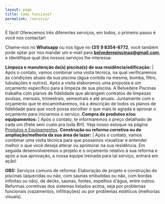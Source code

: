 ```yaml
---
layout: page
title: Como funciona?
permalink: /servico/
---
```

É fácil! Oferecemos três diferentes serviços, em todos, o primeiro passo é você nos contactar!

Chame-nos no **Whatsapp** ou nos ligue no  **(31) 9 8354-6772**, você também pode optar por nos mandar um e-mail para **belvederepiscinas@gmail.com**, e identifique qual dos nossos serviços lhe interessa:


**Limpeza e manutenção da(s) piscina(s) de sua residência/edificação:** | Após o contato, vamos combinar uma visita técnica, na qual verificaremos as condições atuais da sua piscina (água contida na mesma, bomba, filtro, tubulações e outros). Após a visita elaboramos uma proposta e um orçamento específico para a limpeza de sua piscina. A Belvedere Piscinas trabalha com planos de fidelidade que abrangem contratos de limpezas avulsas, mensais, trimestrais, semestrais e até anuais. Juntamente com o orçamento que te encaminharemos, irá a descrição de todos os planos de fidelidade para que você possa escolher o que mais te agrada e aprovar o orçamento para iniciarmos o serviço.
**Compra de produtos e/ou equipamentos:** | Após o contato, te informaremos o preço detalhado de cada um (frete sem custo pra toda BH). Veja nosso estoque na página [Produtos e Equipamentos](../produtos).
**Construção ou reforma corretiva ou de ampliação/melhoria da sua área de lazer:** | Após o contato, vamos combinar uma visita técnica para que possamos visualizar e entender melhor o que você deseja alterar ou aprimorar na sua residência. Em seguida desenvolveremos o projeto e o orçamento relativo à sua reforma e após a sua aprovação, a nossa equipe treinada para tal serviço, entrará em ação!

**OBS:** Serviços comuns de reforma: Elaboração de projeto e construção de piscinas (aquecidas ou não, com saunas embutidas ou não, com bordas infinitas ou não), de decks, saunas, fontes, espelhos d'água, entre outros. Reformas corretivas dos sistemas listados acima, seja por problemas funcionais (vazamentos, infiltrações) ou por problemas estéticos (melhorias visuais).

